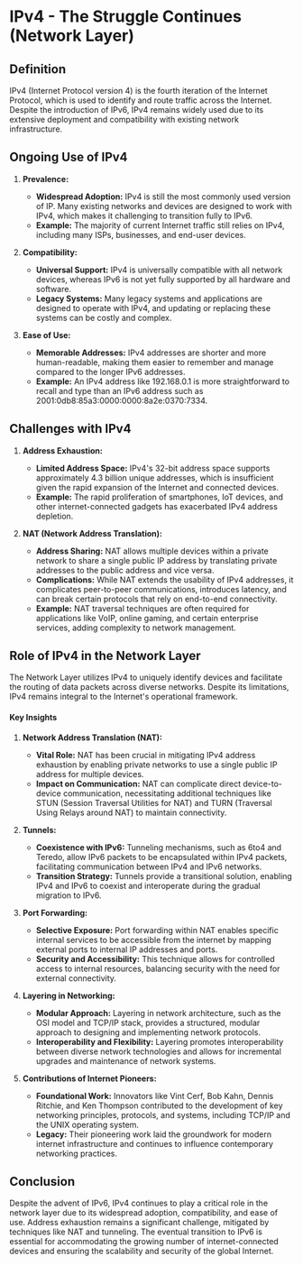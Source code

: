 # IPv4 - The Struggle Continues (Network Layer)

## Definition
IPv4 (Internet Protocol version 4) is the fourth iteration of the Internet Protocol, which is used to identify and route traffic across the Internet. Despite the introduction of IPv6, IPv4 remains widely used due to its extensive deployment and compatibility with existing network infrastructure.

## Ongoing Use of IPv4
1. **Prevalence:** 
   - **Widespread Adoption:** IPv4 is still the most commonly used version of IP. Many existing networks and devices are designed to work with IPv4, which makes it challenging to transition fully to IPv6.
   - **Example:** The majority of current Internet traffic still relies on IPv4, including many ISPs, businesses, and end-user devices.

2. **Compatibility:**
   - **Universal Support:** IPv4 is universally compatible with all network devices, whereas IPv6 is not yet fully supported by all hardware and software.
   - **Legacy Systems:** Many legacy systems and applications are designed to operate with IPv4, and updating or replacing these systems can be costly and complex.

3. **Ease of Use:**
   - **Memorable Addresses:** IPv4 addresses are shorter and more human-readable, making them easier to remember and manage compared to the longer IPv6 addresses.
   - **Example:** An IPv4 address like 192.168.0.1 is more straightforward to recall and type than an IPv6 address such as 2001:0db8:85a3:0000:0000:8a2e:0370:7334.

## Challenges with IPv4
1. **Address Exhaustion:**
   - **Limited Address Space:** IPv4's 32-bit address space supports approximately 4.3 billion unique addresses, which is insufficient given the rapid expansion of the Internet and connected devices.
   - **Example:** The rapid proliferation of smartphones, IoT devices, and other internet-connected gadgets has exacerbated IPv4 address depletion.

2. **NAT (Network Address Translation):**
   - **Address Sharing:** NAT allows multiple devices within a private network to share a single public IP address by translating private addresses to the public address and vice versa.
   - **Complications:** While NAT extends the usability of IPv4 addresses, it complicates peer-to-peer communications, introduces latency, and can break certain protocols that rely on end-to-end connectivity.
   - **Example:** NAT traversal techniques are often required for applications like VoIP, online gaming, and certain enterprise services, adding complexity to network management.

## Role of IPv4 in the Network Layer
The Network Layer utilizes IPv4 to uniquely identify devices and facilitate the routing of data packets across diverse networks. Despite its limitations, IPv4 remains integral to the Internet's operational framework.

#### Key Insights

1. **Network Address Translation (NAT):**
   - **Vital Role:** NAT has been crucial in mitigating IPv4 address exhaustion by enabling private networks to use a single public IP address for multiple devices.
   - **Impact on Communication:** NAT can complicate direct device-to-device communication, necessitating additional techniques like STUN (Session Traversal Utilities for NAT) and TURN (Traversal Using Relays around NAT) to maintain connectivity.

2. **Tunnels:**
   - **Coexistence with IPv6:** Tunneling mechanisms, such as 6to4 and Teredo, allow IPv6 packets to be encapsulated within IPv4 packets, facilitating communication between IPv4 and IPv6 networks.
   - **Transition Strategy:** Tunnels provide a transitional solution, enabling IPv4 and IPv6 to coexist and interoperate during the gradual migration to IPv6.

3. **Port Forwarding:**
   - **Selective Exposure:** Port forwarding within NAT enables specific internal services to be accessible from the internet by mapping external ports to internal IP addresses and ports.
   - **Security and Accessibility:** This technique allows for controlled access to internal resources, balancing security with the need for external connectivity.

4. **Layering in Networking:**
   - **Modular Approach:** Layering in network architecture, such as the OSI model and TCP/IP stack, provides a structured, modular approach to designing and implementing network protocols.
   - **Interoperability and Flexibility:** Layering promotes interoperability between diverse network technologies and allows for incremental upgrades and maintenance of network systems.

5. **Contributions of Internet Pioneers:**
   - **Foundational Work:** Innovators like Vint Cerf, Bob Kahn, Dennis Ritchie, and Ken Thompson contributed to the development of key networking principles, protocols, and systems, including TCP/IP and the UNIX operating system.
   - **Legacy:** Their pioneering work laid the groundwork for modern internet infrastructure and continues to influence contemporary networking practices.

## Conclusion
Despite the advent of IPv6, IPv4 continues to play a critical role in the network layer due to its widespread adoption, compatibility, and ease of use. Address exhaustion remains a significant challenge, mitigated by techniques like NAT and tunneling. The eventual transition to IPv6 is essential for accommodating the growing number of internet-connected devices and ensuring the scalability and security of the global Internet.